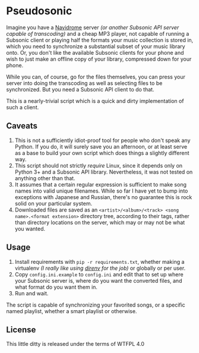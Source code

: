 # Pseudosonic

Imagine you have a [Navidrome](https://www.navidrome.org/) server *(or another Subsonic API server capable of transcoding)* and a cheap MP3 player, not capable of running a Subsonic client or playing half the formats your music collection is stored in, which you need to synchronize a substantial subset of your music library onto. Or, you don't like the available Subsonic clients for your phone and wish to just make an offline copy of your library, compressed down for your phone.

While you can, of course, go for the files themselves, you can press your server into doing the transcoding as well as selecting files to be synchronized. But you need a Subsonic API client to do that.

This is a nearly-trivial script which is a quick and dirty implementation of such a client.

## Caveats

1. This is not a sufficiently idiot-proof tool for people who don't speak any Python. If you do, it will surely save you an afternoon, or at least serve as a base to build your own script which does things a slightly different way.
2. This script should not strictly *require* Linux, since it depends only on Python 3+ and a Subsonic API library. Nevertheless, it was not tested on anything other than that.
3. It assumes that a certain regular expression is sufficient to make song names into valid unique filenames. While so far I have yet to bump into exceptions with Japanese and Russian, there's no guarantee this is rock solid on your particular system.
4. Downloaded files are saved as an `<artist>/<album>/<track> <song name>.<format extension>` directory tree, according to their tags, rather than directory locations on the server, which may or may not be what you wanted.

## Usage

1. Install requirements with `pip -r requirements.txt`, whether making a virtualenv *(I really like using [direnv](https://direnv.net/) for the job)* or globally or per user.
2. Copy `config.ini.example` to `config.ini` and edit that to set up where your Subsonic server is, where do you want the converted files, and what format do you want them in.
3. Run and wait.

The script is capable of synchronizing your favorited songs, or a specific named playlist, whether a smart playlist or otherwise.

## License

This little ditty is released under the terms of WTFPL 4.0

